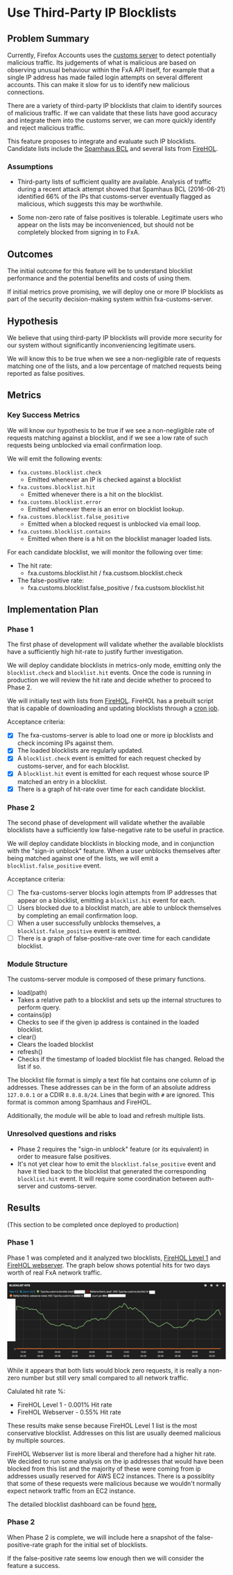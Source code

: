# Use Third-Party IP Blocklists

## Problem Summary

Currently, Firefox Accounts uses the
[customs server](https://github.com/mozilla/fxa-customs-server)
to detect potentially malicious traffic.
Its judgements of what is malicious
are based on observing unusual behaviour
within the FxA API itself,
for example that a single IP address
has made failed login attempts on several different accounts.
This can make it slow for us
to identify new malicious connections.

There are a variety of third-party IP blocklists
that claim to identify sources of malicious traffic.
If we can validate that these lists have good accuracy
and integrate them into the customs server,
we can more quickly identify and reject malicious traffic.

This feature proposes to integrate and evaluate
such IP blocklists.
Candidate lists include the
[Spamhaus BCL](https://www.spamhaus.org/bcl/)
and several lists from
[FireHOL](http://iplists.firehol.org/).

### Assumptions

* Third-party lists of sufficient quality are available.
  Analysis of traffic during a recent attack attempt
  showed that Spamhaus BCL (2016-06-21)
  identified 66% of the IPs that customs-server
  eventually flagged as malicious,
  which suggests this may be worthwhile.

* Some non-zero rate of false positives is tolerable.
  Legitimate users who appear on the lists
  may be inconvenienced, but should not be
  completely blocked from signing in to FxA.

## Outcomes

The initial outcome for this feature will be
to understand blocklist performance
and the potential benefits and costs of using them.

If initial metrics prove promising,
we will deploy one or more IP blocklists
as part of the security decision-making system
within fxa-customs-server.

## Hypothesis

We believe that using third-party IP blocklists
will provide more security for our system
without significantly inconveniencing legitimate users.

We will know this to be true
when we see a non-negligible rate of requests
matching one of the lists,
and a low percentage of matched requests
being reported as false positives.

## Metrics

### Key Success Metrics

We will know our hypothesis to be true
if we see a non-negligible rate of
requests matching against a blocklist,
and if we see a low rate of such requests
being unblocked via email confirmation loop.

We will emit the following events:

* `fxa.customs.blocklist.check`
  * Emitted whenever an IP is checked against a blocklist
* `fxa.customs.blocklist.hit`
  * Emitted whenever there is a hit on the blocklist.
* `fxa.customs.blocklist.error`
  * Emitted whenever there is an error on blocklist lookup.
* `fxa.customs.blocklist.false_positive`
  * Emitted when a blocked request is unblocked via email loop.
* `fxa.customs.blocklist.contains`
  * Emitted when there is a hit on the blocklist manager loaded lists.

For each candidate blocklist,
we will monitor the following over time:

* The hit rate:
  * fxa.customs.blocklist.hit / fxa.custsom.blocklist.check
* The false-positive rate:
  * fxa.customs.blocklist.false_positive / fxa.custsom.blocklist.hit


## Implementation Plan

### Phase 1

The first phase of development
will validate whether the available blocklists
have a sufficiently high hit-rate
to justify further investigation.

We will deploy candidate blocklists in metrics-only mode,
emitting only the `blocklist.check` and `blocklist.hit` events.
Once the code is running in production
we will review the hit rate
and decide whether to proceed to Phase 2.

We will initially test with lists from [FireHOL](http://firehol.org/).
FireHOL has a prebuilt script that is capable of downloading and updating blocklists
through a [cron job](https://github.com/firehol/blocklist-ipsets/wiki/Installing-update-ipsets).

Acceptance criteria:

* [x] The fxa-customs-server is able to load one or more
      ip blocklists and check incoming IPs against them.
* [x] The loaded blocklists are regularly updated.
* [x] A `blocklist.check` event is emitted for each
      request checked by customs-server, and for each blocklist.
* [x] A `blocklist.hit` event is emitted for each request
      whose source IP matched an entry in a blocklist.
* [x] There is a graph of hit-rate over time
      for each candidate blocklist.

### Phase 2

The second phase of development
will validate whether the available blocklists
have a sufficiently low false-negative rate
to be useful in practice.

We will deploy candidate blocklists in blocking mode,
and in conjunction with the "sign-in unblock" feature.
When a user unblocks themselves after being matched
against one of the lists,
we will emit a `blocklist.false_positive` event.

Acceptance criteria:

* [ ] The fxa-customs-server blocks login attempts
      from IP addresses that appear on a blocklist,
      emitting a `blocklist.hit` event for each.
* [ ] Users blocked due to a blocklist match,
      are able to unblock themselves
      by completing an email confirmation loop.
* [ ] When a user successfully unblocks themselves,
      a `blocklist.false_positive` event is emitted.
* [ ] There is a graph of false-positive-rate over time
      for each candidate blocklist.

### Module Structure

The customs-server module is composed of these primary functions.

* load(path)
 * Takes a relative path to a blocklist and sets up the internal structures to perform query.
* contains(ip)
 * Checks to see if the given ip address is contained in the loaded blocklist.
* clear()
 * Clears the loaded blocklist
* refresh()
 * Checks if the timestamp of loaded blocklist file has changed. Reload the list if so.

The blocklist file format is simply a text file
hat contains one column of ip addresses.
These addresses can be in the form of
an absolute address `127.0.0.1`
or a CDIR `8.8.8.8/24`.
Lines that begin with `#` are ignored.
This format is common among Spamhaus and FireHOL.

Additionally, the module will be able to load and refresh multiple lists.

### Unresolved questions and risks

* Phase 2 requires the "sign-in unblock" feature
  (or its equivalent) in order to measure false positives.
* It's not yet clear how to emit the `blocklist.false_positive`
  event and have it tied back to the blocklist that generated
  the corresponding `blocklist.hit` event.  It will require
  some coordination between auth-server and customs-server.


## Results

(This section to be completed once deployed to production)

### Phase 1

Phase 1 was completed and it analyzed two blocklists, [FireHOL Level 1](http://iplists.firehol.org/?ipset=firehol_level1#)
and [FireHOL webserver](http://iplists.firehol.org/?ipset=firehol_webserver#). The graph below shows potential hits for
two days worth of real FxA network traffic.

<img src="blocklist_hits.png" />

While it appears that both lists would block zero requests, it is really
a non-zero number but still very small compared to all network traffic.

Calulated hit rate %:

* FireHOL Level 1 - 0.001% Hit rate
* FireHOL Webserver - 0.55% Hit rate

These results make sense because FireHOL Level 1 list is the most
conservative blocklist. Addresses on this list are usually deemed
malicious by multiple sources.

FireHOL Webserver list is more liberal and therefore had a higher hit rate.
We decided to run some analysis on the ip addresses that would have been
blocked from this list and the majority of these were coming from ip
addresses usually reserved for AWS EC2 instances. There is a possiblity
that some of these requests were malicious because we wouldn't
normally expect network traffic from an EC2 instance.

The detailed blocklist dashboard can be found [here.](https://kibana-fxa-us-west-2.prod.mozaws.net/#/dashboard/elasticsearch/PROD%20-%20IP%20Blocklist%20Stats)

### Phase 2

When Phase 2 is complete,
we will include here
a snapshot of the false-positive-rate graph
for the initial set of blocklists.

If the false-positive rate seems low enough
then we will consider the feature a success.
